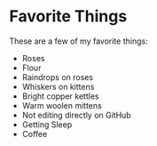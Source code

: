 # Favorite Things

These are a few of my favorite things:

- Roses
- Flour
- Raindrops on roses
- Whiskers on kittens
- Bright copper kettles
- Warm woolen mittens
- Not editing directly on GitHub
- Getting Sleep
- Coffee
